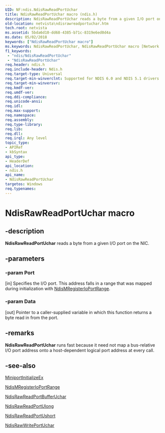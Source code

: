 ```yaml
---
UID: NF:ndis.NdisRawReadPortUchar
title: NdisRawReadPortUchar macro (ndis.h)
description: NdisRawReadPortUchar reads a byte from a given I/O port on the NIC.
old-location: netvista\ndisrawreadportuchar.htm
tech.root: netvista
ms.assetid: 5bda6d10-dd68-4385-b71c-8319e6ed0d4a
ms.date: 05/02/2018
keywords: ["NdisRawReadPortUchar macro"]
ms.keywords: NdisRawReadPortUchar, NdisRawReadPortUchar macro [Network Drivers Starting with Windows Vista], miniport_port_raw_ref_e478dfdb-7037-4a9e-8da5-3bc38561094f.xml, ndis/NdisRawReadPortUchar, netvista.ndisrawreadportuchar
f1_keywords:
 - "ndis/NdisRawReadPortUchar"
 - "NdisRawReadPortUchar"
req.header: ndis.h
req.include-header: Ndis.h
req.target-type: Universal
req.target-min-winverclnt: Supported for NDIS 6.0 and NDIS 5.1 drivers (see    NdisRawReadPortUchar (NDIS   5.1)) in Windows Vista. Supported for NDIS 5.1 drivers (see    NdisRawReadPortUchar (NDIS   5.1)) in Windows XP.
req.target-min-winversvr: 
req.kmdf-ver: 
req.umdf-ver: 
req.ddi-compliance: 
req.unicode-ansi: 
req.idl: 
req.max-support: 
req.namespace: 
req.assembly: 
req.type-library: 
req.lib: 
req.dll: 
req.irql: Any level
topic_type:
- APIRef
- kbSyntax
api_type:
- HeaderDef
api_location:
- ndis.h
api_name:
- NdisRawReadPortUchar
targetos: Windows
req.typenames: 
---
```


# NdisRawReadPortUchar macro


## -description


<b>NdisRawReadPortUchar</b> reads a byte from a given I/O port on the NIC.


## -parameters




### -param Port 
[in]
Specifies the I/O port. This address falls in a range that was mapped during initialization with 
     <a href="https://docs.microsoft.com/windows-hardware/drivers/ddi/ndis/nf-ndis-ndismregisterioportrange">
     NdisMRegisterIoPortRange</a>.


### -param Data 
[out]
Pointer to a caller-supplied variable in which this function returns a byte read in from the
     port.


## -remarks



<b>NdisRawReadPortUchar</b> runs fast
    because it need not map a bus-relative I/O port address onto a host-dependent logical port address at
    every call.




## -see-also




<a href="https://docs.microsoft.com/windows-hardware/drivers/ddi/ndis/nc-ndis-miniport_initialize">MiniportInitializeEx</a>



<a href="https://docs.microsoft.com/windows-hardware/drivers/devtest/ndis-ndismregisterioportrange">NdisMRegisterIoPortRange</a>



<a href="https://docs.microsoft.com/windows-hardware/drivers/ddi/ndis/nf-ndis-ndisrawreadportbufferuchar">NdisRawReadPortBufferUchar</a>



<a href="https://docs.microsoft.com/windows-hardware/drivers/ddi/ndis/nf-ndis-ndisrawreadportulong">NdisRawReadPortUlong</a>



<a href="https://docs.microsoft.com/windows-hardware/drivers/ddi/ndis/nf-ndis-ndisrawreadportushort">NdisRawReadPortUshort</a>



<a href="https://docs.microsoft.com/windows-hardware/drivers/ddi/ndis/nf-ndis-ndisrawwriteportuchar">NdisRawWritePortUchar</a>
 

 

